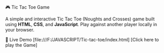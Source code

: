 🎮 Tic Tac Toe Game

A simple and interactive Tic Tac Toe (Noughts and Crosses) game built using **HTML**, **CSS**, and **JavaScript**. Play against another player locally in your browser.

🚀 Live Demo
[file:///F:/JAVASCRIPT/Tic-tac-toe/index.html] [Click here to play the Game] 
